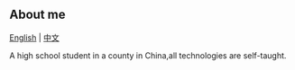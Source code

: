 ## About me
<!-- 切换语言 -->
[English]()
|
[中文](https://github.com)  

A high school student in a county in China,all technologies are self-taught.